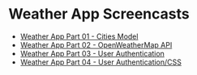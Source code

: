 # Weather App Screencasts

* [Weather App Part 01 - Cities Model](https://www.youtube.com/watch?v=6O7vHYQiG4Q&feature=youtu.be)
* [Weather App Part 02 - OpenWeatherMap API](https://www.youtube.com/watch?v=l472lGwDvu0&feature=youtu.be)
* [Weather App Part 03 - User Authentication](https://www.youtube.com/watch?v=Ngy8o9ir4y4&feature=youtu.be)
* [Weather App Part 04 - User Authentication/CSS](https://www.youtube.com/watch?v=yT1oIvzGFwk&feature=youtu.be)
